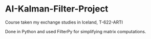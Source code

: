 # AI-Kalman-Filter-Project

Course taken my exchange studies in Iceland, T-622-ARTI

Done in Python and used FilterPy for simplifying matrix computations.
